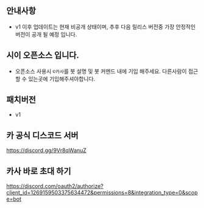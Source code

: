 ## 안내사항
- v1 이후 업데이트는 현재 비공개 상태이며, 추후 다음 릴리스 버전중 가장 안정적인 버전이 공개 될 예정 입니다.

## 시이 오픈소스 입니다.
- 오픈소스 사용시 `©카사`를 봇 설명 및 봇 커멘드 내에 기입 해주세요. 다른사람이 접근할 수 있는곳에 기입해주셔야합니다.

## 패치버전
- v1                         

## 카 공식 디스코드 서버
https://discord.gg/9Vr8qWanuZ                        

## 카사 바로 초대 하기
https://discord.com/oauth2/authorize?client_id=1269159503375634472&permissions=8&integration_type=0&scope=bot         
